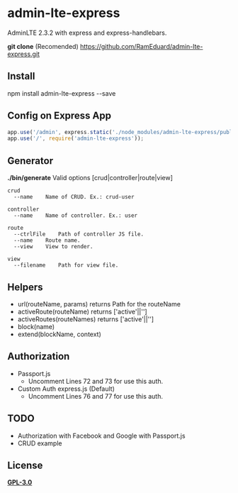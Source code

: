 # admin-lte-express

AdminLTE 2.3.2 with express and express-handlebars.

**git clone** (Recomended)
https://github.com/RamEduard/admin-lte-express.git

## Install 

npm install admin-lte-express --save

## Config on Express App

```js
app.use('/admin', express.static('./node_modules/admin-lte-express/public'))
app.use('/', require('admin-lte-express'));
```

## Generator
**./bin/generate**
Valid options [crud|controller|route|view]
 
	crud
	  --name	Name of CRUD. Ex.: crud-user

	controller
	  --name	Name of controller. Ex.: user

	route
	  --ctrlFile	Path of controller JS file.
	  --name	Route name.
	  --view	View to render.

	view
	  --filename	Path for view file.

## Helpers

* url(routeName, params) returns Path for the routeName
* activeRoute(routeName) returns ['active'||'']
* activeRoutes(routeNames) returns ['active'||'']
* block(name)
* extend(blockName, context)

## Authorization

* Passport.js 
  - Uncomment Lines 72 and 73 for use this auth.
* Custom Auth express.js (Default)
  - Uncomment Lines 76 and 77 for use this auth.
	  
## TODO

* Authorization with Facebook and Google with Passport.js
* CRUD example

## License
[**GPL-3.0**](https://github.com/RamEduard/admin-lte-express/blob/master/LICENSE.md)

